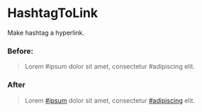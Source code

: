# HashtagToLink
Make hashtag a hyperlink.


### Before:

>  Lorem #ipsum dolor sit amet, consectetur #adipiscing elit.

### After

> Lorem <a href="http://example.com/#ipsum">#ipsum</a> dolor sit amet, consectetur <a href="http://example.com/#adipiscing">#adipiscing</a> elit.